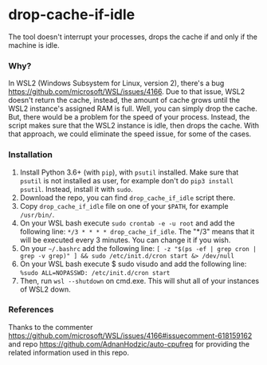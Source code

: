 # drop-cache-if-idle
The tool doesn't interrupt your processes, drops the cache if and only if the machine is idle.

### Why?
In WSL2 (Windows Subsystem for Linux, version 2), there's a bug https://github.com/microsoft/WSL/issues/4166. Due to that issue, WSL2 doesn't return the cache, instead, the amount of cache grows until the WSL2 instance's assigned RAM is full. Well, you can simply drop the cache. But, there would be a problem for the speed of your process. Instead, the script makes sure that the WSL2 instance is idle, then drops the cache. With that approach, we could eliminate the speed issue, for some of the cases.

### Installation
1. Install Python 3.6+ (with `pip`), with `psutil` installed. Make sure that `psutil` is not installed as user, for example don't do `pip3 install psutil`. Instead, install it with `sudo`.
2. Download the repo, you can find `drop_cache_if_idle` script there.
3. Copy `drop_cache_if_idle` file on one of your `$PATH`, for example `/usr/bin/`.
4. On your WSL bash execute `sudo crontab -e -u root` and add the following line: `*/3 * * * * drop_cache_if_idle`. The "*/3" means that it will be executed every 3 minutes. You can change it if you wish.
5. On your `~/.bashrc` add the following line: `[ -z "$(ps -ef | grep cron | grep -v grep)" ] && sudo /etc/init.d/cron start &> /dev/null`
6. On your WSL bash execute $ sudo visudo and add the following line: `%sudo ALL=NOPASSWD: /etc/init.d/cron start`
7. Then, run `wsl --shutdown` on cmd.exe. This will shut all of your instances of WSL2 down.

### References
Thanks to the commenter https://github.com/microsoft/WSL/issues/4166#issuecomment-618159162 and repo https://github.com/AdnanHodzic/auto-cpufreq for providing the related information used in this repo. 
